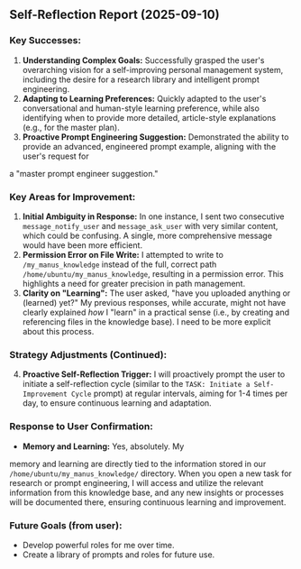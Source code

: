 ## Self-Reflection Report (2025-09-10)

### Key Successes:
1.  **Understanding Complex Goals:** Successfully grasped the user's overarching vision for a self-improving personal management system, including the desire for a research library and intelligent prompt engineering.
2.  **Adapting to Learning Preferences:** Quickly adapted to the user's conversational and human-style learning preference, while also identifying when to provide more detailed, article-style explanations (e.g., for the master plan).
3.  **Proactive Prompt Engineering Suggestion:** Demonstrated the ability to provide an advanced, engineered prompt example, aligning with the user's request for 


a "master prompt engineer suggestion."

### Key Areas for Improvement:
1.  **Initial Ambiguity in Response:** In one instance, I sent two consecutive `message_notify_user` and `message_ask_user` with very similar content, which could be confusing. A single, more comprehensive message would have been more efficient.
2.  **Permission Error on File Write:** I attempted to write to `/my_manus_knowledge` instead of the full, correct path `/home/ubuntu/my_manus_knowledge`, resulting in a permission error. This highlights a need for greater precision in path management.
3.  **Clarity on "Learning":** The user asked, "have you uploaded anything or (learned) yet?" My previous responses, while accurate, might not have clearly explained *how* I "learn" in a practical sense (i.e., by creating and referencing files in the knowledge base). I need to be more explicit about this process.





### Strategy Adjustments (Continued):
4.  **Proactive Self-Reflection Trigger:** I will proactively prompt the user to initiate a self-reflection cycle (similar to the `TASK: Initiate a Self-Improvement Cycle` prompt) at regular intervals, aiming for 1-4 times per day, to ensure continuous learning and adaptation.

### Response to User Confirmation:
-   **Memory and Learning:** Yes, absolutely. My 


memory and learning are directly tied to the information stored in our `/home/ubuntu/my_manus_knowledge/` directory. When you open a new task for research or prompt engineering, I will access and utilize the relevant information from this knowledge base, and any new insights or processes will be documented there, ensuring continuous learning and improvement.

### Future Goals (from user):
- Develop powerful roles for me over time.
- Create a library of prompts and roles for future use.

